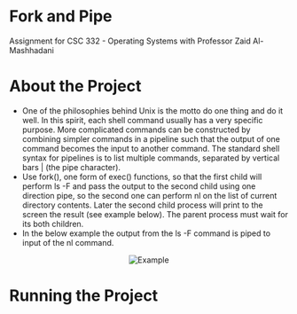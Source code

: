 # Fork and Pipe
Assignment for CSC 332 - Operating Systems with Professor Zaid Al-Mashhadani

# About the Project
* One of the philosophies behind Unix is the motto do one thing and do it well. In this
spirit, each shell command usually has a very specific purpose. More complicated
commands can be constructed by combining simpler commands in a pipeline such that
the output of one command becomes the input to another command. The standard shell
syntax for pipelines is to list multiple commands, separated by vertical bars | (the pipe
character).
* Use fork(), one form of exec() functions, so that the first child will perform ls -F and
pass the output to the second child using one direction pipe, so the second one can
perform nl on the list of current directory contents. Later the second child process will
print to the screen the result (see example below). The parent process must wait for its
both children.
* In the below example the output from the ls -F command is piped to input of the nl command.

<p align="center">
           <img 
                      src="https://user-images.githubusercontent.com/96704934/213078106-89c46552-bc52-4c67-915f-65b0c1819e70.PNG"
                      alt="Example"
                      title="Example Output"
           />
</p>

# Running the Project
